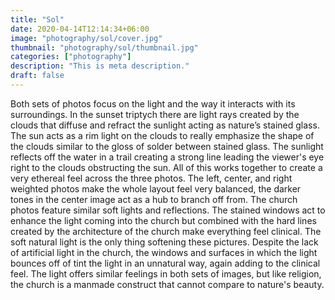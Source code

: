 ```yaml
---
title: "Sol"
date: 2020-04-14T12:14:34+06:00
image: "photography/sol/cover.jpg"
thumbnail: "photography/sol/thumbnail.jpg"
categories: ["photography"]
description: "This is meta description."
draft: false
---
```


Both sets of photos focus on the light and the way it interacts with its surroundings. In the sunset triptych there are light rays created by the clouds that diffuse and refract the sunlight acting as nature’s stained glass. The sun acts as a rim light on the clouds to really emphasize the shape of the clouds similar to the gloss of solder between stained glass. The sunlight reflects off the water in a trail creating a strong line leading the viewer's eye right to the clouds obstructing the sun. All of this works together to create a very ethereal feel across the three photos. The left, center, and right weighted photos make the whole layout feel very balanced, the darker tones in the center image act as a hub to branch off from. The church photos feature similar soft lights and reflections. The stained windows act to enhance the light coming into the church but combined with the hard lines created by the architecture of the church make everything feel clinical. The soft natural light is the only thing softening these pictures. Despite the lack of artificial light in the church, the windows and surfaces in which the light bounces off of tint the light in an unnatural way, again adding to the clinical feel. The light offers similar feelings in both sets of images, but like religion, the church is a manmade construct that cannot compare to nature's beauty.
